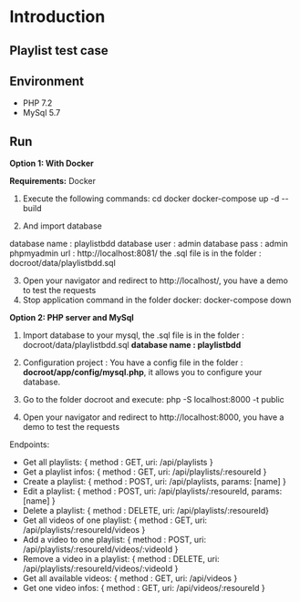 # Introduction

## Playlist test case

## Environment

 - PHP 7.2
 - MySql 5.7

## Run

**Option 1: With Docker**

**Requirements:**  Docker

1. Execute the following commands:
cd docker
docker-compose up -d --build

2. And import database

database name : playlistbdd
database user : admin
database pass : admin
phpmyadmin url : http://localhost:8081/
the .sql file is in the folder : docroot/data/playlistbdd.sql

3. Open your navigator and redirect to http://localhost/, you have a demo to test the requests
4. Stop application command in the folder docker: docker-compose down  

**Option 2: PHP server and MySql**

1. Import database to your mysql,  the .sql file is in the folder : docroot/data/playlistbdd.sql
**database name : playlistbdd**
 
2. Configuration project : You have a config file in the folder : **docroot/app/config/mysql.php**, it allows you to configure your database.
3. Go to the folder docroot and execute: php -S localhost:8000 -t public
4. Open your navigator and redirect to http://localhost:8000, you have a demo to test the requests

Endpoints:

 - Get all playlists: { method : GET, uri: /api/playlists }
 - Get a playlist infos: { method : GET, uri: /api/playlists/:resoureId }
 - Create a playlist: { method : POST, uri: /api/playlists, params: [name] }
 - Edit a playlist: { method : POST, uri: /api/playlists/:resoureId,  params: [name] }
 - Delete a playlist: { method : DELETE, uri: /api/playlists/:resoureId}
 - Get all videos of one playlist: { method : GET, uri: /api/playlists/:resoureId/videos }
 - Add a video to one playlist: { method : POST, uri:  /api/playlists/:resoureId/videos/:videoId }
 - Remove a video in a playlist: { method : DELETE, uri:  /api/playlists/:resoureId/videos/:videoId }
 - Get all available videos: { method : GET, uri: /api/videos }
 - Get one video infos: { method : GET, uri: /api/videos/:resoureId }

